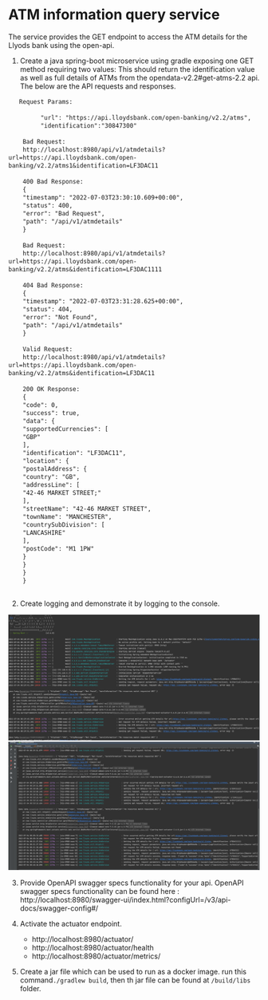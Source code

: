 # ATM information query service

The service provides the GET endpoint to access the ATM details for the Llyods bank using the open-api.

1. Create a java spring-boot microservice using gradle exposing one GET method requiring two values: This should return the identification value as well as full details of ATMs from the opendata-v2.2#get-atms-2.2 api.
 The below are the API requests and responses.
``` 
   Request Params:
        
         "url": "https://api.lloydsbank.com/open-banking/v2.2/atms",
         "identification":"30847300"
        
    Bad Request:
    http://localhost:8980/api/v1/atmdetails?url=https://api.lloydsbank.com/open-banking/v2.2/atms1&identification=LF3DAC11

    400 Bad Response:
    {
    "timestamp": "2022-07-03T23:30:10.609+00:00",
    "status": 400,
    "error": "Bad Request",
    "path": "/api/v1/atmdetails"
    }
    
    Bad Request:
    http://localhost:8980/api/v1/atmdetails?url=https://api.lloydsbank.com/open-banking/v2.2/atms&identification=LF3DAC1111
    
    404 Bad Response:
    {
    "timestamp": "2022-07-03T23:31:28.625+00:00",
    "status": 404,
    "error": "Not Found",
    "path": "/api/v1/atmdetails"
    }
    
    Valid Request:
    http://localhost:8980/api/v1/atmdetails?url=https://api.lloydsbank.com/open-banking/v2.2/atms&identification=LF3DAC11
    
    200 OK Response:
    {
    "code": 0,
    "success": true,
    "data": {
    "supportedCurrencies": [
    "GBP"
    ],
    "identification": "LF3DAC11",
    "location": {
    "postalAddress": {
    "country": "GB",
    "addressLine": [
    "42-46 MARKET STREET;"
    ],
    "streetName": "42-46 MARKET STREET",
    "townName": "MANCHESTER",
    "countrySubDivision": [
    "LANCASHIRE"
    ],
    "postCode": "M1 1PW"
    }
    }
    }
    }
        
``` 
       

2. Create logging and demonstrate it by logging to the console.

![Demonstrating logs on application console](LBG_Coding_exercise_LogImg1.png)
![Demonstrating logs on application console](LBG_Coding_exercise_LogImg2.png)

3. Provide OpenAPI swagger specs functionality for your api.
    OpenAPI swagger specs functionality can be found here : http://localhost:8980/swagger-ui/index.html?configUrl=/v3/api-docs/swagger-config#/

4. Activate the actuator endpoint.
    * http://localhost:8980/actuator/
    * http://localhost:8980/actuator/health
    * http://localhost:8980/actuator/metrics/

5. Create a jar file which can be used to run as a docker image.
    run this command```./gradlew build```, then th jar file can be found at `/build/libs` folder.
